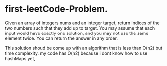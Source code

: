 # first-leetCode-Problem.
Given an array of integers nums and an integer target, return indices of the two numbers such that they add up to target.
You may assume that each input would have exactly one solution, and you may not use the same element twice.
You can return the answer in any order.

This solution shoud be come up with an algorithm that is less than O(n2) but time complexity.
my code has O(n2) because i dont know how to use hashMaps yet,
